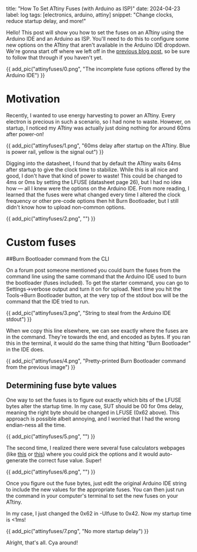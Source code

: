 title: "How To Set ATtiny Fuses (with Arduino as ISP)"
date: 2024-04-23
label: log
tags: [electronics, arduino, attiny]
snippet: "Change clocks, reduce startup delay, and more!"

Hello! This post will show you how to set the fuses on an ATtiny using the Arduino IDE and an Arduino as ISP. You'll need to do this to configure some new options on the ATtiny that aren't available in the Arduino IDE dropdown. We're gonna start off where we left off in the [previous blog post](../ard2attiny), so be sure to follow that through if you haven't yet.

{{ add_pic("attinyfuses/0.png", "The incomplete fuse options offered by the Arduino IDE") }}

# Motivation

Recently, I wanted to use energy harvesting to power an ATtiny. Every electron is precious in such a scenario, so I had none to waste. However, on startup, I noticed my ATtiny was actually just doing nothing for around 60ms after power-on!

{{ add_pic("attinyfuses/1.png", "60ms delay after startup on the ATtiny. Blue is power rail, yellow is the signal out") }}

Digging into the datasheet, I found that by default the ATtiny waits 64ms after startup to give the clock time to stabilize. While this is all nice and good, I don't have that kind of power to waste! This could be changed to 4ms or 0ms by setting the LFUSE (datasheet page 26), but I had no idea how — all I knew were the options on the Arduino IDE. From more reading, I learned that the fuses were what changed every time I altered the clock frequency or other pre-code options then hit Burn Bootloader, but I still didn't know how to upload non-common options.

{{ add_pic("attinyfuses/2.png", "") }}

# Custom fuses

##Burn Bootloader command from the CLI

On a forum post someone mentioned you could burn the fuses from the command line using the same command that the Arduino IDE used to burn the bootloader (fuses included). To get the starter command, you can go to Settings->verbose output and turn it on for upload. Next time you hit the Tools->Burn Bootloader button, at the very top of the stdout box will be the command that the IDE tried to run.

{{ add_pic("attinyfuses/3.png", "String to steal from the Arduino IDE stdout") }}

When we copy this line elsewhere, we can see exactly where the fuses are in the command. They're towards the end, and encoded as bytes. If you ran this in the terminal, it would do the same thing that hitting "Burn Bootloader" in the IDE does. 

{{ add_pic("attinyfuses/4.png", "Pretty-printed Burn Bootloader command from the previous image") }}

## Determining fuse byte values

One way to set the fuses is to figure out exactly which bits of the LFUSE bytes alter the startup time. In my case, SUT should be 00 for 0ms delay, meaning the right byte should be changed in LFUSE (0x62 above). This approach is possible albeit annoying, and I worried that I had the wrong endian-ness all the time.

{{ add_pic("attinyfuses/5.png", "") }}

The second time, I realized there were several fuse calculators webpages (like [this](https://eleccelerator.com/fusecalc/fusecalc.php?chip=attiny85) or [this](https://www.engbedded.com/fusecalc/)) where you could pick the options and it would auto-generate the correct fuse value. Super!

{{ add_pic("attinyfuses/6.png", "") }}

Once you figure out the fuse bytes, just edit the original Arduino IDE string to include the new values for the appropriate fuses. You can then just run the command in your computer's terminal to set the new fuses on your ATtiny. 

In my case, I just changed the 0x62 in -Ulfuse to 0x42. Now my startup time is <1ms!

{{ add_pic("attinyfuses/7.png", "No more startup delay") }}

Alright, that's all. Cya around!
